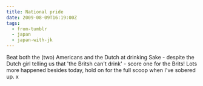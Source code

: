 ```yaml
---
title: National pride
date: 2009-08-09T16:19:00Z
tags:
  - from-tumblr
  - japan
  - japan-with-jk
---
```

Beat both the (two) Americans and the Dutch at drinking Sake - despite the Dutch girl telling us that 'the Britsh can't drink' - score one for the Brits! Lots more happened besides today, hold on for the full scoop when I've sobered up. x
